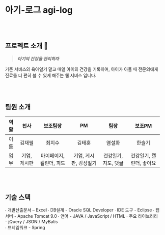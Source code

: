 # 아기-로그 agi-log

<div align="center">
</div>

<br><br>

## 프로젝트 소개 💸

> **_아기의 건강을 관리하자_**

기존 서비스의 육아일기 말고 매일 아이의 건강을 기록하여, 아이가 아플 때 전문의에게 진료를 더 편히 볼 수 있게 해주는 웹 서비스 입니다.

<br><br>

## 팀원 소개 
|역활|천사|보조팀장|PM|팀장|보조PM|
|:---:|:---:|:---:|:---:|:---:|:---:|
|이름|김재필|최지수|김태훈|염설화|한슬기|
|업무|기업, 게시판|마이페이지, 캘린더, 피드|기업, 게시판, 감성일기|건강일기, 지도, 댓글|건강일기, 캘린더, 좋아요|

<br><br>

## 기술 스택 

∙ 개발산출문서 – Excel 
∙ DB설계 - Oracle SQL Developer 
∙ IDE 도구 - Eclipse 
∙ 웹 서버 - Apache Tomcat 9.0 
∙ 언어 - JAVA / JavaScript / HTML 
∙ 주요 라이브러리 - jQuery / JSON / MyBatis  
∙ 프레임워크 - Spring 
